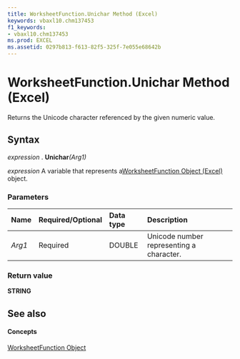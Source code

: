 ```yaml
---
title: WorksheetFunction.Unichar Method (Excel)
keywords: vbaxl10.chm137453
f1_keywords:
- vbaxl10.chm137453
ms.prod: EXCEL
ms.assetid: 0297b813-f613-82f5-325f-7e055e68642b
---
```



# WorksheetFunction.Unichar Method (Excel)

Returns the Unicode character referenced by the given numeric value.


## Syntax

 _expression_ . **Unichar**_(Arg1)_

 _expression_ A variable that represents a[WorksheetFunction Object (Excel)](worksheetfunction-object-excel.md) object.


### Parameters



|**Name**|**Required/Optional**|**Data type**|**Description**|
|:-----|:-----|:-----|:-----|
| _Arg1_|Required|DOUBLE|Unicode number representing a character.|

### Return value

 **STRING**


## See also


#### Concepts


[WorksheetFunction Object](worksheetfunction-object-excel.md)

